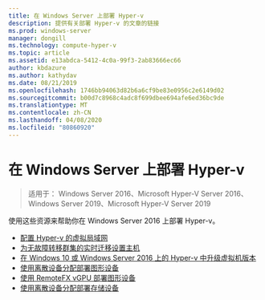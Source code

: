 ```yaml
---
title: 在 Windows Server 上部署 Hyper-v
description: 提供有关部署 Hyper-v 的文章的链接
ms.prod: windows-server
manager: dongill
ms.technology: compute-hyper-v
ms.topic: article
ms.assetid: e13abdca-5412-4c0a-99f3-2ab83666ec66
author: kbdazure
ms.author: kathydav
ms.date: 08/21/2019
ms.openlocfilehash: 1746bb94063d82b6a6cf9be83e0956c2e6149d02
ms.sourcegitcommit: b00d7c8968c4adc8f699dbee694afe6ed36bc9de
ms.translationtype: MT
ms.contentlocale: zh-CN
ms.lasthandoff: 04/08/2020
ms.locfileid: "80860920"
---
```

# <a name="deploy-hyper-v-on-windows-server"></a>在 Windows Server 上部署 Hyper-v

>适用于： Windows Server 2016、Microsoft Hyper-V Server 2016、Windows Server 2019、Microsoft Hyper-V Server 2019

使用这些资源来帮助你在 Windows Server 2016 上部署 Hyper-v。

- [配置 Hyper-v 的虚拟局域网](configure-virtual-local-areal-networks-for-Hyper-V.md)  
- [为无故障转移群集的实时迁移设置主机](Set-up-hosts-for-live-migration-without-Failover-Clustering.md)  
- [在 Windows 10 或 Windows Server 2016 上的 Hyper-v 中升级虚拟机版本](Upgrade-virtual-machine-version-in-Hyper-V-on-Windows-or-Windows-Server.md)
- [使用离散设备分配部署图形设备](deploying-graphics-devices-using-dda.md)
- [使用 RemoteFX vGPU 部署图形设备](deploy-graphics-devices-using-remotefx-vgpu.md)
- [使用离散设备分配部署存储设备](deploying-storage-devices-using-dda.md)
